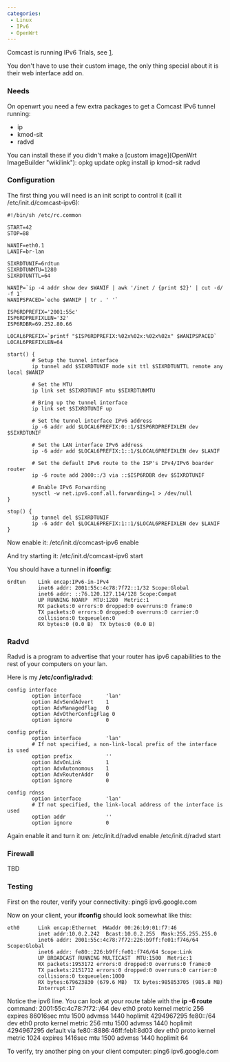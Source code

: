 ```yaml
---
categories:
 - Linux
 - IPv6
 - OpenWrt
---
```

Comcast is running IPv6 Trials, see
[1](http://www.comcast6.net/6rd-config.php).

You don't have to use their custom image, the only thing special about
it is their web interface add on.

### Needs

On openwrt you need a few extra packages to get a Comcast IPv6 tunnel
running:

-   ip
-   kmod-sit
-   radvd

You can install these if you didn't make a [custom
image](OpenWrt ImageBuilder "wikilink"): opkg update opkg install ip
kmod-sit radvd

### Configuration

The first thing you will need is an init script to control it (call it
/etc/init.d/comcast-ipv6):

    #!/bin/sh /etc/rc.common

    START=42
    STOP=88

    WANIF=eth0.1
    LANIF=br-lan

    SIXRDTUNIF=6rdtun
    SIXRDTUNMTU=1280
    SIXRDTUNTTL=64

    WANIP=`ip -4 addr show dev $WANIF | awk '/inet / {print $2}' | cut -d/ -f 1`
    WANIPSPACED=`echo $WANIP | tr . ' '`

    ISP6RDPREFIX='2001:55c'
    ISP6RDPREFIXLEN='32'
    ISP6RDBR=69.252.80.66

    LOCAL6PREFIX=`printf "$ISP6RDPREFIX:%02x%02x:%02x%02x" $WANIPSPACED`
    LOCAL6PREFIXLEN=64

    start() {
            # Setup the tunnel interface
            ip tunnel add $SIXRDTUNIF mode sit ttl $SIXRDTUNTTL remote any local $WANIP

            # Set the MTU
            ip link set $SIXRDTUNIF mtu $SIXRDTUNMTU                                  

            # Bring up the tunnel interface
            ip link set $SIXRDTUNIF up              

            # Set the tunnel interface IPv6 address
            ip -6 addr add $LOCAL6PREFIX:0::1/$ISP6RDPREFIXLEN dev $SIXRDTUNIF

            # Set the LAN interface IPv6 address
            ip -6 addr add $LOCAL6PREFIX:1::1/$LOCAL6PREFIXLEN dev $LANIF     

            # Set the default IPv6 route to the ISP's IPv4/IPv6 boarder router
            ip -6 route add 2000::/3 via ::$ISP6RDBR dev $SIXRDTUNIF          

            # Enable IPv6 Forwarding
            sysctl -w net.ipv6.conf.all.forwarding=1 > /dev/null
    }                                                                         

    stop() {
            ip tunnel del $SIXRDTUNIF
            ip -6 addr del $LOCAL6PREFIX:1::1/$LOCAL6PREFIXLEN dev $LANIF
    }

Now enable it: /etc/init.d/comcast-ipv6 enable

And try starting it: /etc/init.d/comcast-ipv6 start

You should have a tunnel in **ifconfig**:

    6rdtun    Link encap:IPv6-in-IPv4  
              inet6 addr: 2001:55c:4c78:7f72::1/32 Scope:Global
              inet6 addr: ::76.120.127.114/128 Scope:Compat
              UP RUNNING NOARP  MTU:1280  Metric:1
              RX packets:0 errors:0 dropped:0 overruns:0 frame:0
              TX packets:0 errors:0 dropped:0 overruns:0 carrier:0
              collisions:0 txqueuelen:0 
              RX bytes:0 (0.0 B)  TX bytes:0 (0.0 B)

### Radvd

Radvd is a program to advertise that your router has ipv6 capabilities
to the rest of your computers on your lan.

Here is my **/etc/config/radvd**:

    config interface
            option interface        'lan'
            option AdvSendAdvert    1
            option AdvManagedFlag   0
            option AdvOtherConfigFlag 0
            option ignore           0

    config prefix
            option interface        'lan'
            # If not specified, a non-link-local prefix of the interface is used
            option prefix           ''
            option AdvOnLink        1
            option AdvAutonomous    1
            option AdvRouterAddr    0
            option ignore           0

    config rdnss
            option interface        'lan'
            # If not specified, the link-local address of the interface is used
            option addr             ''
            option ignore           0

Again enable it and turn it on: /etc/init.d/radvd enable
/etc/init.d/radvd start

### Firewall

TBD

### Testing

First on the router, verify your connectivity: ping6 ipv6.google.com

Now on your client, your **ifconfig** should look somewhat like this:

    eth0      Link encap:Ethernet  HWaddr 00:26:b9:01:f7:46  
              inet addr:10.0.2.242  Bcast:10.0.2.255  Mask:255.255.255.0
              inet6 addr: 2001:55c:4c78:7f72:226:b9ff:fe01:f746/64 Scope:Global
              inet6 addr: fe80::226:b9ff:fe01:f746/64 Scope:Link
              UP BROADCAST RUNNING MULTICAST  MTU:1500  Metric:1
              RX packets:1953172 errors:0 dropped:0 overruns:0 frame:0
              TX packets:2151712 errors:0 dropped:0 overruns:0 carrier:0
              collisions:0 txqueuelen:1000 
              RX bytes:679623830 (679.6 MB)  TX bytes:985853705 (985.8 MB)
              Interrupt:17 

Notice the ipv6 line. You can look at your route table with the **ip -6
route** command: 2001:55c:4c78:7f72::/64 dev eth0 proto kernel metric
256 expires 86016sec mtu 1500 advmss 1440 hoplimit 4294967295 fe80::/64
dev eth0 proto kernel metric 256 mtu 1500 advmss 1440 hoplimit
4294967295 default via fe80::8886:46ff:feb1:8d03 dev eth0 proto kernel
metric 1024 expires 1416sec mtu 1500 advmss 1440 hoplimit 64

To verify, try another ping on your client computer: ping6
ipv6.google.com

